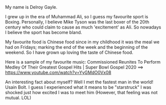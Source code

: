 My name is Delroy Gayle.

I grew up in the era of Muhammad Ali, so I guess my favourite sport is Boxing. Personally, I believe Mike Tyson was the last boxer of the 20th century who could claim to cause as much 'excitement' as Ali. So nowadays I believe the sport has become bland.

My favourite food is Chinese food since in my childhood it was the meal we had on Fridays; marking the end of the week and the beginning of the weekend. 
So I have grown up loving the taste of Chinese food.

Here is a sample of my favourite music:
Commissioned Reunites To Perform Medley Of Their Greatest Gospel Hits | Super Bowl Gospel 2020 ==>
https://www.youtube.com/watch?v=YyGMdO0Vx08 

An interesting fact about myself? Well I met the fastest man in the world! Usain Bolt. 
I guess I experienced what it means to be "starstruck"
I was shocked just how excited I was to meet him 
(However, that feeling was not mutual. LOL)
